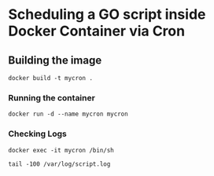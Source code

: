 # Scheduling a GO script inside Docker Container via Cron

## Building the image
```
docker build -t mycron .
```

### Running the container
```
docker run -d --name mycron mycron
```

### Checking Logs
```
docker exec -it mycron /bin/sh

tail -100 /var/log/script.log
```
